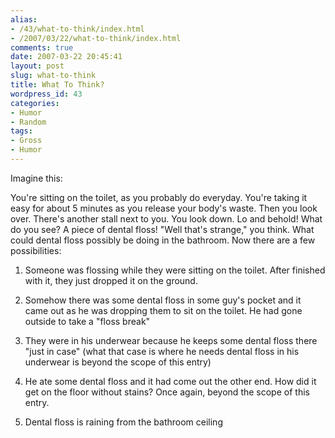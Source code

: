```yaml
---
alias:
- /43/what-to-think/index.html
- /2007/03/22/what-to-think/index.html
comments: true
date: 2007-03-22 20:45:41
layout: post
slug: what-to-think
title: What To Think?
wordpress_id: 43
categories:
- Humor
- Random
tags:
- Gross
- Humor
---
```


Imagine this:

You're sitting on the toilet, as you probably do everyday.  You're taking it easy for about 5 minutes as you release your body's waste.  Then you look over.  There's another stall next to you.  You look down.  Lo and behold!  What do you see?  A piece of dental floss!  "Well that's strange," you think.  What could dental floss possibly be doing in the bathroom.  Now there are a few possibilities:





  1. Someone was flossing while they were sitting on the toilet.  After finished with it, they just dropped it on the ground.


  2. Somehow there was some dental floss in some guy's pocket and it came out as he was dropping them to sit on the toilet.  He had gone outside to take a "floss break"


  3. They were in his underwear because he keeps some dental floss there "just in case" (what that case is where he needs dental floss in his underwear is beyond the scope of this entry)


  4. He ate some dental floss and it had come out the other end.  How did it get on the floor without stains?  Once again, beyond the scope of this entry.


  5. Dental floss is raining from the bathroom ceiling


